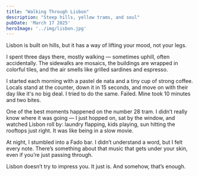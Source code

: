 ```yaml
---
title: "Walking Through Lisbon"
description: "Steep hills, yellow trams, and soul"
pubDate: 'March 17 2025'
heroImage: '../img/lisbon.jpg'
---
```


Lisbon is built on hills, but it has a way of lifting your mood, not your legs.

I spent three days there, mostly walking — sometimes uphill, often accidentally. The sidewalks are mosaics, the buildings are wrapped in colorful tiles, and the air smells like grilled sardines and espresso.

I started each morning with a pastel de nata and a tiny cup of strong coffee. Locals stand at the counter, down it in 15 seconds, and move on with their day like it's no big deal. I tried to do the same. Failed. Mine took 10 minutes and two bites.

One of the best moments happened on the number 28 tram. I didn’t really know where it was going — I just hopped on, sat by the window, and watched Lisbon roll by: laundry flapping, kids playing, sun hitting the rooftops just right. It was like being in a slow movie.

At night, I stumbled into a Fado bar. I didn’t understand a word, but I felt every note. There’s something about that music that gets under your skin, even if you’re just passing through.

Lisbon doesn’t try to impress you. It just is. And somehow, that’s enough.

